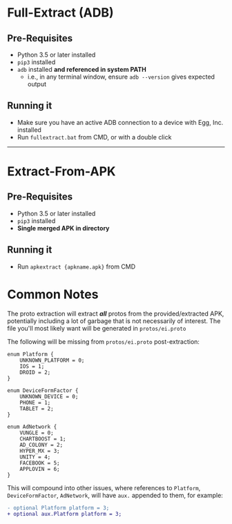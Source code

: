 # Full-Extract (ADB)

## Pre-Requisites

- Python 3.5 or later installed
- `pip3` installed
- `adb` installed **and referenced in system PATH**
  - i.e., in any terminal window, ensure `adb --version` gives expected output

## Running it

- Make sure you have an active ADB connection to a device with Egg, Inc. installed
- Run `fullextract.bat` from CMD, or with a double click

---

# Extract-From-APK

## Pre-Requisites

- Python 3.5 or later installed
- `pip3` installed
- **Single merged APK in directory**

## Running it

- Run `apkextract {apkname.apk}` from CMD

# Common Notes

The proto extraction will extract ***all*** protos from the provided/extracted APK, potentially including a lot of garbage that is not necessarily of interest.
The file you'll most likely want will be generated in `protos/ei.proto`

The following will be missing from `protos/ei.proto` post-extraction:

```
enum Platform {
    UNKNOWN_PLATFORM = 0;
    IOS = 1;
    DROID = 2;
}

enum DeviceFormFactor {
    UNKNOWN_DEVICE = 0;
    PHONE = 1;
    TABLET = 2;
}

enum AdNetwork {
    VUNGLE = 0;
    CHARTBOOST = 1;
    AD_COLONY = 2;
    HYPER_MX = 3;
    UNITY = 4;
    FACEBOOK = 5;
    APPLOVIN = 6;
}
```

This will compound into other issues, where references to `Platform`, `DeviceFormFactor`, `AdNetwork`, will have `aux.` appended to them, for example:

```diff
- optional Platform platform = 3;
+ optional aux.Platform platform = 3;
```